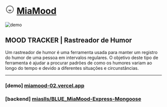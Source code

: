 # <img src="./public/favicon.svg" alt="logo" width="30px"/> [MiaMood](https://miamood-02.vercel.app/)

![demo](https://i.ibb.co/YhqBJkq/Mia-Mood-React.gif 'demo')

## **MOOD TRACKER** | Rastreador de Humor

Um rastreador de humor é uma ferramenta usada para manter um registro do humor de uma pessoa em intervalos regulares. O objetivo deste tipo de ferramenta é ajudar a procurar padrões de como os humores variam ao longo do tempo e devido a diferentes situações e circunstâncias.

---

### \[demo\] [miamood-02.vercel.app](https://miamood-02.vercel.app)

### \[backend\] [miaslls/BLUE_MiaMood-Express-Mongoose](https://github.com/miaslls/BLUE_MiaMood-Express-Mongoose)
